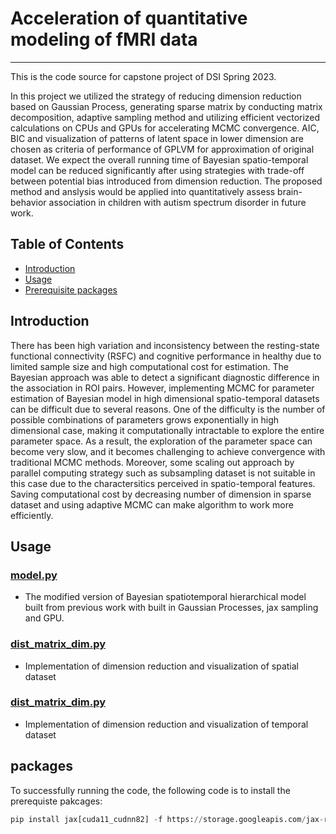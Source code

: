 # Acceleration of quantitative modeling of fMRI data

---

This is the code source for capstone project of DSI Spring 2023.

In this project we utilized the strategy of reducing dimension reduction based on Gaussian Process, generating sparse matrix by conducting matrix decomposition, adaptive sampling method and utilizing efficient vectorized calculations on CPUs and GPUs for accelerating MCMC convergence. AIC, BIC and visualization of patterns of latent space in lower dimension are chosen as criteria of performance of GPLVM for approximation of original dataset. We expect the overall running time of Bayesian spatio-temporal model can be reduced significantly after using strategies with trade-off between potential bias introduced from dimension reduction. The proposed method and anslysis would be applied into quantitatively assess brain-behavior
association in children with autism spectrum disorder in future work.

## Table of Contents

- [Introduction](#introduction)
- [Usage](#usage)
- [Prerequisite packages](#packages)

## Introduction
There has been high variation and inconsistency between the resting-state functional connectivity (RSFC) and cognitive performance in healthy due to limited sample size and high computational cost for estimation. The Bayesian approach was able to detect a significant diagnostic difference in the association in ROI pairs. However, implementing MCMC for parameter estimation of Bayesian model in high dimensional spatio-temporal datasets can be difficult due to several reasons. One of the difficulty is the number of possible combinations of parameters grows exponentially in high dimensional case, making it computationally intractable to explore the entire parameter space. As a result, the exploration of the parameter space can become very slow,
and it becomes challenging to achieve convergence with traditional MCMC methods. Moreover, some scaling out approach by parallel computing strategy such as subsampling dataset is not suitable in this case due to the charactersitics perceived in spatio-temporal features. Saving computational cost by decreasing number of dimension in sparse dataset and using adaptive MCMC can make algorithm to work more efficiently.

## Usage

### [model.py](https://github.com/yutingmeivu/acceleration_fmri/blob/main/PyMC3_model_data/model.py)
  - The modified version of Bayesian spatiotemporal hierarchical model built from previous work with built in Gaussian Processes, jax sampling and GPU.

### [dist_matrix_dim.py](https://github.com/yutingmeivu/acceleration_fmri/blob/main/PyMC3_model_data/dist_matrix_dim.py)
  - Implementation of dimension reduction and visualization of spatial dataset 
  
### [dist_matrix_dim.py](https://github.com/yutingmeivu/acceleration_fmri/blob/main/PyMC3_model_data/dist_matrix_dim.py)
  - Implementation of dimension reduction and visualization of temporal dataset 
  
## packages
To successfully running the code, the following code is to install the prerequiste pakcages:
```python
pip install jax[cuda11_cudnn82] -f https://storage.googleapis.com/jax-releases/jax_cuda_releases.html jaxlib numpyro "pymc>=4" GPy tensorflow sklearn seaborn
```
